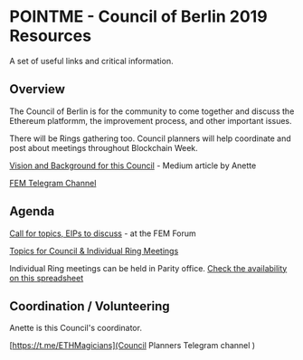# POINTME - Council of Berlin 2019 Resources

A set of useful links and critical information.

## Overview

The Council of Berlin is for the community to come together and discuss the Ethereum platformm, the improvement process, and other important issues.

There will be Rings gathering too. Council planners will help coordinate and post about meetings throughout Blockchain Week.

[Vision and Background for this Council](https://medium.com/@AnettRolikova/lets-create-magic-and-talk-about-what-s-important-in-the-ethereum-ecosystem-45c94878fe3c) - Medium article by Anette

[FEM Telegram Channel](https://t.me/ETHMagicians)


## Agenda

[Call for topics, EIPs to discuss](https://ethereum-magicians.org/t/magicians-berlin-council-2019-call-for-topics-and-eips-to-discuss/3425/3) - at the FEM Forum

[Topics for Council & Individual Ring Meetings](https://docs.google.com/spreadsheets/d/16pYOZSjzDhOO5BTb7a3u_pBmU0529OsZPlgRw2DLkI0/edit#gid=0)

Individual Ring meetings can be held in Parity office. [Check the availability on this spreadsheet](https://docs.google.com/spreadsheets/d/1euyr7tOHtNLqK7fSoCkV3Oa4aS3iSww_DVdUUL54pRk/edit?usp=sharing)


## Coordination / Volunteering

Anette is this Council's coordinator.

[https://t.me/ETHMagicians](Council Planners Telegram channel )


